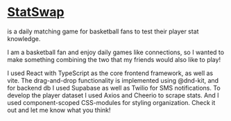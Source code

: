 # [StatSwap](https://elirapport1.github.io/StatSwap/)
is a daily matching game for basketball fans to test their player stat knowledge. 

I am a basketball fan and enjoy daily games like connections, so I wanted to make something combining the two that my friends would also like to play!

I used React with TypeScript as the core frontend framework, as well as vite. The drag-and-drop functionality is implemented using @dnd-kit, and for backend db I used Supabase as well as Twilio for SMS notifications. To develop the player dataset I used Axios and Cheerio to scrape stats. And I used component-scoped CSS-modules for styling organization. Check it out and let me know what you think!
